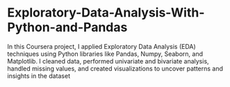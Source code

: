 # Exploratory-Data-Analysis-With-Python-and-Pandas
In this Coursera project, I applied Exploratory Data Analysis (EDA) techniques using Python libraries like Pandas, Numpy, Seaborn, and Matplotlib. I cleaned data, performed univariate and bivariate analysis, handled missing values, and created visualizations to uncover patterns and insights in the dataset
